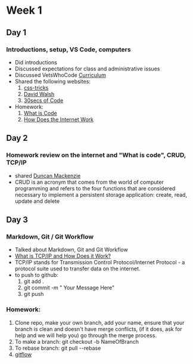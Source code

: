 # Week 1

## Day 1

### Introductions, setup, VS Code, computers

- Did introductions
- Discussed expectations for class and administrative issues
- Discussed VetsWhoCode [Curriculum](https://github.com/Vets-Who-Code/Curriculum|Vets-Who-Code/Curriculum>Vets-Who-Code/Curriculum)
- Shared the following websites:
  1. [css-tricks](https://css-tricks.com)
  2. [David Walsh](https://davidwalsh.name/davidwalsh.namedavidwalsh.name)
  3. [30secs of Code](https://www.30secondsofcode.org/js/p/130secondsofcode.org30secondsofcode.org)
- Homework:
  1. [What is Code](https://www.bloomberg.com/graphics/2015-paul-ford-what-is-code/Bloomberg.com)
  2. [How Does the Internet Work](https://developer.mozilla.org/en-US/docs/Learn/Common_questions/How_does_the_Internet_work)

## Day 2

### Homework review on the internet and "What is code", CRUD, TCP/IP

- shared [Duncan Mackenzie](https://twitter.com/Duncanmatwitter.com)
- CRUD is an acronym that comes from the world of computer programming and refers to the four functions that are considered necessary to implement a persistent storage application: create, read, update and delete

## Day 3

### Markdown, Git / Git Workflow

- Talked about Markdown, Git and Git Workflow
- [What is TCP/IP and How Does it Work?](https://www.avast.com/c-what-is-tcp-ip/)
- TCP/IP stands for Transmission Control Protocol/Internet Protocol - a protocol suite used to transfer data on the internet.
- to push to github:
  1. git add .
  2. git commit -m " Your Message Here"
  3. git push

### Homework:

1. Clone repo, make your own branch, add your name, ensure that your branch is clean and doesn't have merge conflicts, (if it does, ask for help and we will help you) go through the merge process.
2. To make a branch: git checkout -b NameOfBranch
3. To rebase branch: git pull --rebase
4. [gitflow](https://www.atlassian.com/git/tutorials/comparing-workflows/gitflow-workflow#:~:text=Gitflow%20Workflow%20is%20a%20Git,designed%20around%20the%20project%20release)
